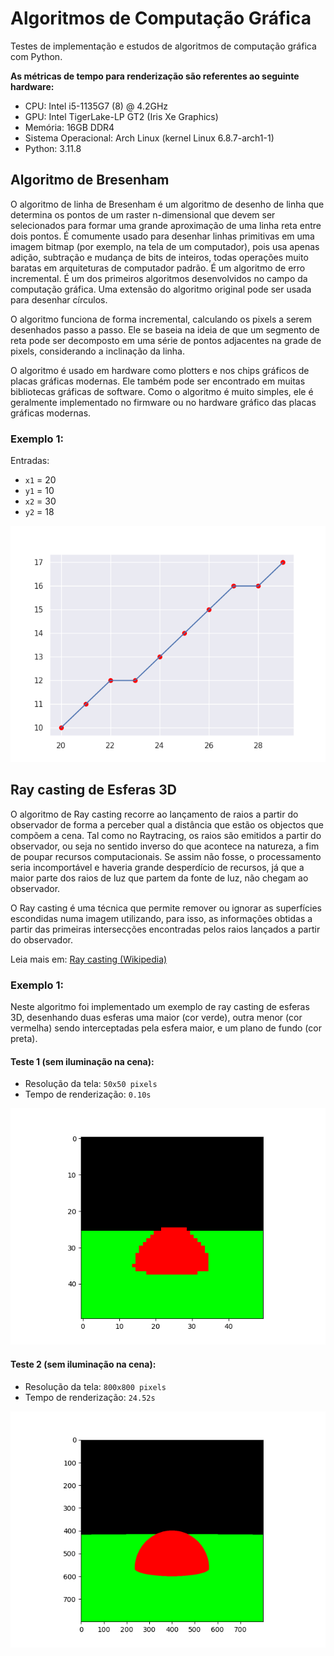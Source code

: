 # Algoritmos de Computação Gráfica

Testes de implementação e estudos de algoritmos de computação gráfica com Python.

**As métricas de tempo para renderização são referentes ao seguinte hardware:**

- CPU: Intel i5-1135G7 (8) @ 4.2GHz
- GPU: Intel TigerLake-LP GT2 (Iris Xe Graphics)
- Memória: 16GB DDR4
- Sistema Operacional: Arch Linux (kernel Linux 6.8.7-arch1-1)
- Python: 3.11.8

## Algoritmo de Bresenham

O algoritmo de linha de Bresenham é um algoritmo de desenho de linha que determina os pontos de um raster n-dimensional que devem ser selecionados para formar uma grande aproximação de uma linha reta entre dois pontos. É comumente usado para desenhar linhas primitivas em uma imagem bitmap (por exemplo, na tela de um computador), pois usa apenas adição, subtração e mudança de bits de inteiros, todas operações muito baratas em arquiteturas de computador padrão. É um algoritmo de erro incremental. É um dos primeiros algoritmos desenvolvidos no campo da computação gráfica. Uma extensão do algoritmo original pode ser usada para desenhar círculos.

O algoritmo funciona de forma incremental, calculando os pixels a serem desenhados passo a passo. Ele se baseia na ideia de que um segmento de reta pode ser decomposto em uma série de pontos adjacentes na grade de pixels, considerando a inclinação da linha.

O algoritmo é usado em hardware como plotters e nos chips gráficos de placas gráficas modernas. Ele também pode ser encontrado em muitas bibliotecas gráficas de software. Como o algoritmo é muito simples, ele é geralmente implementado no firmware ou no hardware gráfico das placas gráficas modernas.

### Exemplo 1:

Entradas:
- `x1` = 20
- `y1` = 10
- `x2` = 30
- `y2` = 18

![Exemplo 1](bresenham-algorithms/img/img1.png)

## Ray casting de Esferas 3D

O algoritmo de Ray casting recorre ao lançamento de raios a partir do observador de forma a perceber qual a distância que estão os objectos que compõem a cena. Tal como no Raytracing, os raios são emitidos a partir do observador, ou seja no sentido inverso do que acontece na natureza, a fim de poupar recursos computacionais. Se assim não fosse, o processamento seria incomportável e haveria grande desperdício de recursos, já que a maior parte dos raios de luz que partem da fonte de luz, não chegam ao observador.

O Ray casting é uma técnica que permite remover ou ignorar as superfícies escondidas numa imagem utilizando, para isso, as informações obtidas a partir das primeiras intersecções encontradas pelos raios lançados a partir do observador. 

Leia mais em: [Ray casting (Wikipedia)](https://pt.wikipedia.org/wiki/Ray_casting)

### Exemplo 1:

Neste algoritmo foi implementado um exemplo de ray casting de esferas 3D, desenhando duas esferas uma maior (cor verde), outra menor (cor vermelha) sendo interceptadas pela esfera maior, e um plano de fundo (cor preta).

#### Teste 1 (sem iluminação na cena):

- Resolução da tela: `50x50 pixels`
- Tempo de renderização: `0.10s`

![Exemplo 1](raycaster/img/raycaster1.png)

#### Teste 2 (sem iluminação na cena):

- Resolução da tela: `800x800 pixels`
- Tempo de renderização: `24.52s`

![Exemplo 2](raycaster/img/raycaster2.png)